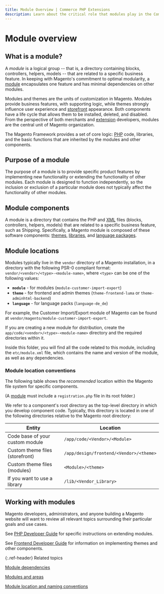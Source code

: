 ```yaml
---
title: Module Overview | Commerce PHP Extensions
description: Learn about the critical role that modules play in the Commerce framework.
---
```


# Module overview

## What is a module?

A *module* is a logical group -- that is, a directory containing blocks, controllers, helpers, models -- that are related to a specific business feature. In keeping with Magento's commitment to optimal modularity, a [module](https://glossary.magento.com/module) encapsulates one feature and has minimal dependencies on other modules.

Modules and themes are the units of customization in Magento. Modules provide business features, with supporting logic,  while themes strongly influence user experience and [storefront](https://glossary.magento.com/storefront) appearance. Both components have a life cycle that allows them to be installed, deleted, and disabled. From the perspective of both merchants and [extension](https://glossary.magento.com/extension) developers, modules are the central unit of Magento organization.

The Magento Framework provides a set of core logic: [PHP](https://glossary.magento.com/php) code, libraries, and the basic functions that are inherited by the modules and other components.

## Purpose of a module

The purpose of a module is to provide specific product features by implementing new functionality or extending the functionality of other modules. Each module is designed to function independently, so the inclusion or exclusion of a particular module does not typically affect the functionality of other modules.

## Module components

A module is a directory that contains the PHP and [XML](https://glossary.magento.com/xml) files (blocks, controllers, helpers, models) that are related to a specific business feature, such as Shipping. Specifically, a Magento module is composed of these software components: [themes](https://devdocs.magento.com/guides/v2.4/frontend-dev-guide/themes/theme-overview.html), [libraries](https://devdocs.magento.com/guides/v2.4/architecture/archi_perspectives/third-party-libs.html), and [language packages](https://devdocs.magento.com/guides/v2.4/frontend-dev-guide/translations/xlate.html#m2devgde-xlate-languagepack).

## Module locations

Modules typically live in the `vendor` directory of a Magento installation, in a directory with the following PSR-0 compliant format: `vendor/<vendor>/<type>-<module-name>`, where `<type>` can be one of the following values:

-  **`module`** - for modules (`module-customer-import-export`)
-  **`theme`** - for frontend and admin themes (`theme-frontend-luma` or `theme-adminhtml-backend`)
-  **`language`** - for language packs (`language-de_de`)

For example, the Customer Import/Export module of Magento can be found at `vendor/magento/module-customer-import-export`.

If you are creating a new module for distribution, create the `app/code/<vendor>/<type>-<module-name>` directory and the required directories within it.

Inside this folder, you will find all the code related to this module, including the `etc/module.xml` file, which contains the name and version of the module, as well as any dependencies.

### Module location conventions

The following table shows the *recommended* location within the Magento file system for specific components.

(A [module](https://glossary.magento.com/module) must include a `registration.php` file in its root folder.)

We refer to a component's root directory as the top-level directory in which you develop component code. Typically, this directory is located in one of the following directories relative to the Magento root directory:

|Entity|Location|
|---|---|
|Code base of your custom module|`/app/code/<Vendor>/<Module>`|
|Custom theme files (storefront)|`/app/design/frontend/<Vendor>/<theme>`|
|Custom theme files (modules)|`<Module>/<theme>`|
|If you want to use a library|`/lib/<Vendor_Library>`|

## Working with modules

Magento developers, administrators, and anyone building a Magento website will want to review all relevant topics surrounding their particular goals and use cases.

See [PHP Developer Guide][] for specific instructions on extending modules.

See [Frontend Developer Guide][] for information on implementing themes and other components.

{:.ref-header}
Related topics

[Module dependencies][]

[Modules and areas][]

[Module location and naming conventions][]

<!-- Link Definitions  -->
[Github repo]: https://github.com/magento/magento2/tree/2.3/app/code/Magento
[Module dependencies]: https://devdocs.magento.com/guides/v2.4/architecture/archi_perspectives/components/modules/mod_depend.html
[Modules and areas]: https://devdocs.magento.com/guides/v2.4/architecture/archi_perspectives/components/modules/mod_and_areas.html
[Module location and naming conventions]: https://devdocs.magento.com/guides/v2.4/architecture/archi_perspectives/components/modules/mod_intro.html
[PHP Developer Guide]: https://devdocs.magento.com/guides/v2.4/extension-dev-guide/bk-extension-dev-guide.html
[Frontend Developer Guide]: https://devdocs.magento.com/guides/v2.4/frontend-dev-guide/bk-frontend-dev-guide.html
[themes]: https://devdocs.magento.com/guides/v2.4/frontend-dev-guide/themes/theme-overview.html
[libraries]: https://devdocs.magento.com/guides/v2.4/architecture/archi_perspectives/third-party-libs.html
[language packages]: https://devdocs.magento.com/guides/v2.4/frontend-dev-guide/translations/xlate.html#m2devgde-xlate-languagepack
